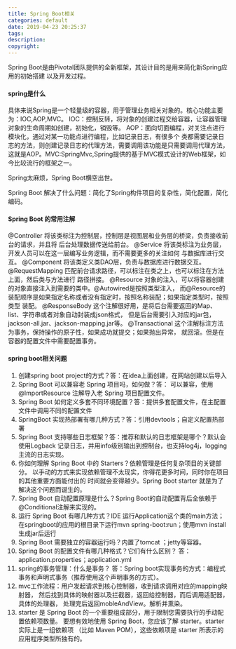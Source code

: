 ```yaml
---
title: Spring Boot相关
categories: default
date: 2019-04-23 20:25:37
tags:
description:
copyright:
---
```

Spring Boot是由Pivotal团队提供的全新框架，其设计目的是用来简化新Spring应用的初始搭建
以及开发过程。
<!-- more -->

#### spring是什么
具体来说Spring是一个轻量级的容器，用于管理业务相关对象的。核心功能主要为：IOC,AOP,MVC。
IOC：控制反转，将对象的创建过程交给容器，让容器管理对象的生命周期如创建，初始化，销毁等。
AOP：面向切面编程，对关注点进行模块化，通过对某一功能点进行编程，比如记录日志，有很多个
类都需要记录日志的方法，则创建记录日志的代理方法，需要调用该功能是只需要调用代理方法，
这就是AOP。MVC:SpringMvc,Spring提供的基于MVC模式设计的Web框架，如今比较流行的框架之一。

Spring太麻烦，Spring Boot横空出世。

Spring Boot 解决了什么问题：简化了Spring构件项目的复杂性，简化配置，简化编码。

#### Spring Boot 的常用注解
@Controller 将该类标注为控制层，控制层是视图层和业务层的桥梁，负责接收前台的请求，并且将
后台处理数据传送给前台。
@Service 将该类标注为业务层，开发人员可以在这一层编写业务逻辑，而不需要更多的关注如何
与数据库进行交互。
@Component 将该类定义类DAO层，负责与数据库进行数据交互。
@RequestMapping 匹配前台请求路径，可以标注在类之上，也可以标注在方法上面，然后类与方法进行
路径拼接。
@Resource 对象的注入，可以将容器创建的对象直接注入到需要的类中。@Autowired是按照类型注入，
而@Resource的装配顺序是如果指定名称或者没有指定时，按照名称装配；如果指定类型时，按照类型
装配。
@ResponseBody 这个注解很好用，是将后台需要返回的Map、list、字符串或者对象自动封装成json格式，
但是后台需要引入对应的jar包，jackson-all.jar、jackson-mapping.jar等。
@Transactional 这个注解标注方法为事务，保持操作的原子性，如果成功就提交；如果抛出异常，
就回滚。但是在容器的配置文件中需要配置事务。

#### spring boot相关问题
  1. 创建spring boot project的方式？答：在idea上面创建，在网站创建以后导入
  2. Spring Boot 可以兼容老 Spring 项目吗，如何做？答： 可以兼容，使用 @ImportResource 注解导入老 Spring 项目配置文件。  
  3. Spring Boot 如何定义多套不同环境配置？答：提供多套配置文件，在主配置文件中调用不同的配置文件
  4. SpringBoot 实现热部署有哪几种方式？答：引用devtools；自定义配置热部署
  5. Spring Boot 支持哪些日志框架？答：推荐和默认的日志框架是哪个？默认会使用Logback
  记录日志，并用info级别输出到控制台，也支持log4j，logging主流的日志实现。
  6. 你如何理解 Spring Boot 中的 Starters？依赖管理是任何复杂项目的关键部分。
  以手动的方式来实现依赖管理不太现实，你得花更多时间，同时你在项目的其他重要方面能付出的
  时间就会变得越少。Spring Boot starter 就是为了解决这个问题而诞生的。
  7. Spring Boot 自动配置原理是什么？Spring Boot的自动配置背后全依赖于@Conditional注解来实现的。
  8. 运行 Spring Boot 有哪几种方式？IDE 运行Application这个类的main方法；
  在springboot的应用的根目录下运行mvn spring-boot:run；使用mvn install 生成jar后运行
  9. Spring Boot 需要独立的容器运行吗？内置了tomcat ；jetty等容器。
  10. Spring Boot 的配置文件有哪几种格式？它们有什么区别？
  答：application.properties；application.yml
  11. spring的事务管理：什么是事务？
  答：Spring boot实现事务的方式：编程式事务和声明式事务（推荐使用这个声明事务的方式）。
  12. mvc工作流程：用户发起请求到核心控制器，收到请求调用对应的mapping映射器，
  然后找到具体的映射器以及拦截器，返回给控制器，而后调用适配器，具体的处理器，
  处理完后返回mobleAndView。解析并熏染。
  13. starter 是 Spring Boot 的一个重要组成部分，用于限制您需要执行的手动配置依赖项数量。
  要想有效地使用 Spring Boot，您应该了解 starter。starter 实际上是一组依赖项
  （比如 Maven POM），这些依赖项是 starter 所表示的应用程序类型所独有的。
